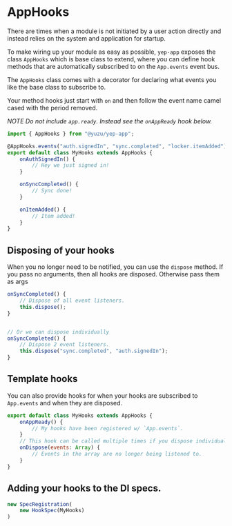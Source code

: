 # AppHooks

There are times when a module is not initiated by a user action directly and instead relies on the system and application for startup.

To make wiring up your module as easy as possible, `yep-app` exposes the class `AppHooks` which is base class to extend, where you can define hook methods that are automatically subscribed to on the `App.events` event bus.

The `AppHooks` class comes with a decorator for declaring what events you like the base class to subscribe to.

Your method hooks just start with `on` and then follow the event name camel cased with the period removed.

*NOTE Do not include `app.ready`. Instead see the `onAppReady` hook below.*

```javascript
import { AppHooks } from "@yuzu/yep-app";

@AppHooks.events("auth.signedIn", "sync.completed", "locker.itemAdded")
export default class MyHooks extends AppHooks {
    onAuthSignedIn() {
        // Hey we just signed in!
    }

    onSyncCompleted() {
        // Sync done!
    }

    onItemAdded() {
        // Item added!
    }
}

```

## Disposing of your hooks

When you no longer need to be notified, you can use the `dispose` method.
If you pass no arguments, then all hooks are disposed. Otherwise pass them as args

```javascript
onSyncCompleted() {
    // Dispose of all event listeners.
    this.dispose();
}


// Or we can dispose individually
onSyncCompleted() {
    // Dispose 2 event listeners.
    this.dispose("sync.completed", "auth.signedIn");
}

```

## Template hooks

You can also provide hooks for when your hooks are subscribed to `App.events` and when they are disposed.

```javascript
export default class MyHooks extends AppHooks {
    onAppReady() {
        // My hooks have been registered w/ `App.events`.
    }
    // This hook can be called multiple times if you dispose individually.
    onDispose(events: Array) {
        // Events in the array are no longer being listened to.
    }
}
```

## Adding your hooks to the DI specs.

```javascript
new SpecRegistration(
    new HookSpec(MyHooks)
)
```
